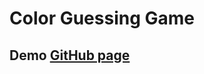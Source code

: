 # Color Guessing Game

## Demo [GitHub page](https://douglas06mp.github.io/javascript-color-guessing-game/)

